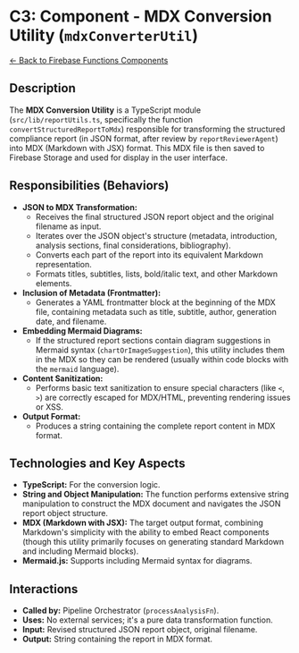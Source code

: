 
# C3: Component - MDX Conversion Utility (`mdxConverterUtil`)

[<- Back to Firebase Functions Components](./../03-firebase-functions-components.md)

## Description

The **MDX Conversion Utility** is a TypeScript module (`src/lib/reportUtils.ts`, specifically the function `convertStructuredReportToMdx`) responsible for transforming the structured compliance report (in JSON format, after review by `reportReviewerAgent`) into MDX (Markdown with JSX) format. This MDX file is then saved to Firebase Storage and used for display in the user interface.

## Responsibilities (Behaviors)

*   **JSON to MDX Transformation:**
    *   Receives the final structured JSON report object and the original filename as input.
    *   Iterates over the JSON object's structure (metadata, introduction, analysis sections, final considerations, bibliography).
    *   Converts each part of the report into its equivalent Markdown representation.
    *   Formats titles, subtitles, lists, bold/italic text, and other Markdown elements.
*   **Inclusion of Metadata (Frontmatter):**
    *   Generates a YAML frontmatter block at the beginning of the MDX file, containing metadata such as title, subtitle, author, generation date, and filename.
*   **Embedding Mermaid Diagrams:**
    *   If the structured report sections contain diagram suggestions in Mermaid syntax (`chartOrImageSuggestion`), this utility includes them in the MDX so they can be rendered (usually within code blocks with the `mermaid` language).
*   **Content Sanitization:**
    *   Performs basic text sanitization to ensure special characters (like `<`, `>`) are correctly escaped for MDX/HTML, preventing rendering issues or XSS.
*   **Output Format:**
    *   Produces a string containing the complete report content in MDX format.

## Technologies and Key Aspects

*   **TypeScript:** For the conversion logic.
*   **String and Object Manipulation:** The function performs extensive string manipulation to construct the MDX document and navigates the JSON report object structure.
*   **MDX (Markdown with JSX):** The target output format, combining Markdown's simplicity with the ability to embed React components (though this utility primarily focuses on generating standard Markdown and including Mermaid blocks).
*   **Mermaid.js:** Supports including Mermaid syntax for diagrams.

## Interactions

*   **Called by:** Pipeline Orchestrator (`processAnalysisFn`).
*   **Uses:** No external services; it's a pure data transformation function.
*   **Input:** Revised structured JSON report object, original filename.
*   **Output:** String containing the report in MDX format.

    